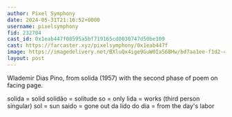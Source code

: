 ```yaml
---
author: Pixel Symphony
date: 2024-05-31T21:16:52+0000
username: pixelsymphony
fid: 232704
cast_id: 0x1eab447f08595a5bf719165cd0030747d50be109
cast: https://farcaster.xyz/pixelsymphony/0x1eab447f
image: https://imagedelivery.net/BXluQx4ige9GuW0Ia56BHw/bd7aa1ee-f1d2-4dfa-72ff-ebdff8f28900/original
layout: post
---
```


Wlademir Dias Pino, from solida (1957) with the second phase of poem on facing page.

solida = solid
solidão = solitude
so = only
lida = works (third person singular)
sol = sun
saido = gone out
da lido do dia = from the day's labor

<img src='https://imagedelivery.net/BXluQx4ige9GuW0Ia56BHw/bd7aa1ee-f1d2-4dfa-72ff-ebdff8f28900/original' alt='' referrerpolicy='no-referrer'/>
